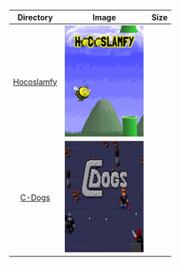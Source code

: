 | Directory | Image | Size |
| :--------: | :---: | :--: |
| [Hocoslamfy]() | <a href=""><img src="./Hocoslamfy/Roms/PORTS/Imgs/Hocoslamfy.png" alt="Hocoslamfy" height="200" /></a> |  |
| [C-Dogs]() | <a href=""><img src="./C-Dogs/Roms/PORTS/Imgs/C-Dogs.png" alt="C-Dogs" height="200" /></a> |  |
